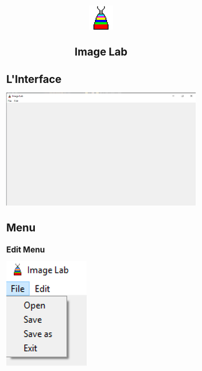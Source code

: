 <div align="center">
<img src="res/icon.png"/>
<h1>Image Lab</h1>
</div>
<div align="left">
</div>

# L'Interface
<img src="img_md/interface.png">

# Menu
## Edit Menu
<img src="img_md/edit_menu.png">